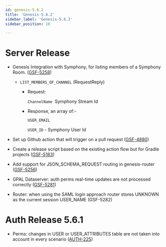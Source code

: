 ```yaml
---
id: genesis-5.6.2
title: 'Genesis-5.6.2'
sidebar_label: 'Genesis-5.6.2'
sidebar_position: 16

---
```


# Server Release

- Genesis Integration with Symphony, for listing members of a Symphony Room. ([GSF-5258](https://genesisglobal.atlassian.net/browse/GSF-5258))
    - `LIST_MEMBERS_OF_CHANNEL` (RequestReply)
        - Request:

          `ChannelName`  Symphony Stream Id

        - Response, an array of:-

          `USER_EMAIL`

          `USER_ID` - Symphony User Id

- Set up Github action that will trigger on a pull request ([GSF-4880](https://genesisglobal.atlassian.net/browse/GSF-4880))
- Create a release script based on the existing action flow but for Gradle projects ([GSF-5183](https://genesisglobal.atlassian.net/browse/GSF-5183))
- Add support for JSON_SCHEMA_REQUEST routing in genesis-router ([GSF-5256](https://genesisglobal.atlassian.net/browse/GSF-5256))
- GPAL Dataserver: auth perms real-time updates are not processed correctly ([GSF-5281](https://genesisglobal.atlassian.net/browse/GSF-5281))
- Router: when using the SAML login approach router stores UNKNOWN as the current session USER_NAME (GSF-5282)

# Auth Release 5.6.1

- Perms: changes in USER or USER_ATTRIBUTES table are not taken into account in every scenario ([AUTH-225](https://genesisglobal.atlassian.net/browse/AUTH-225))